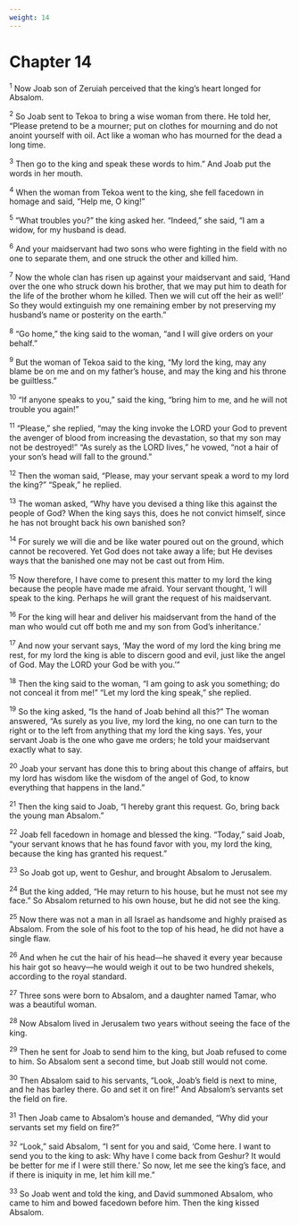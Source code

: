 ```yaml
---
weight: 14
---
```


# Chapter 14

<sup>1</sup> Now Joab son of Zeruiah perceived that the king’s heart longed for Absalom. 

<sup>2</sup> So Joab sent to Tekoa to bring a wise woman from there. He told her, “Please pretend to be a mourner; put on clothes for mourning and do not anoint yourself with oil. Act like a woman who has mourned for the dead a long time. 

<sup>3</sup> Then go to the king and speak these words to him.” And Joab put the words in her mouth. 

<sup>4</sup> When the woman from Tekoa went to the king, she fell facedown in homage and said, “Help me, O king!” 

<sup>5</sup> “What troubles you?” the king asked her. “Indeed,” she said, “I am a widow, for my husband is dead. 

<sup>6</sup> And your maidservant had two sons who were fighting in the field with no one to separate them, and one struck the other and killed him. 

<sup>7</sup> Now the whole clan has risen up against your maidservant and said, ‘Hand over the one who struck down his brother, that we may put him to death for the life of the brother whom he killed. Then we will cut off the heir as well!’ So they would extinguish my one remaining ember by not preserving my husband’s name or posterity on the earth.” 

<sup>8</sup> “Go home,” the king said to the woman, “and I will give orders on your behalf.” 

<sup>9</sup> But the woman of Tekoa said to the king, “My lord the king, may any blame be on me and on my father’s house, and may the king and his throne be guiltless.” 

<sup>10</sup> “If anyone speaks to you,” said the king, “bring him to me, and he will not trouble you again!” 

<sup>11</sup> “Please,” she replied, “may the king invoke the LORD your God to prevent the avenger of blood from increasing the devastation, so that my son may not be destroyed!” “As surely as the LORD lives,” he vowed, “not a hair of your son’s head will fall to the ground.” 

<sup>12</sup> Then the woman said, “Please, may your servant speak a word to my lord the king?” “Speak,” he replied. 

<sup>13</sup> The woman asked, “Why have you devised a thing like this against the people of God? When the king says this, does he not convict himself, since he has not brought back his own banished son? 

<sup>14</sup> For surely we will die and be like water poured out on the ground, which cannot be recovered. Yet God does not take away a life; but He devises ways that the banished one may not be cast out from Him. 

<sup>15</sup> Now therefore, I have come to present this matter to my lord the king because the people have made me afraid. Your servant thought, ‘I will speak to the king. Perhaps he will grant the request of his maidservant. 

<sup>16</sup> For the king will hear and deliver his maidservant from the hand of the man who would cut off both me and my son from God’s inheritance.’ 

<sup>17</sup> And now your servant says, ‘May the word of my lord the king bring me rest, for my lord the king is able to discern good and evil, just like the angel of God. May the LORD your God be with you.’” 

<sup>18</sup> Then the king said to the woman, “I am going to ask you something; do not conceal it from me!” “Let my lord the king speak,” she replied. 

<sup>19</sup> So the king asked, “Is the hand of Joab behind all this?” The woman answered, “As surely as you live, my lord the king, no one can turn to the right or to the left from anything that my lord the king says. Yes, your servant Joab is the one who gave me orders; he told your maidservant exactly what to say. 

<sup>20</sup> Joab your servant has done this to bring about this change of affairs, but my lord has wisdom like the wisdom of the angel of God, to know everything that happens in the land.” 

<sup>21</sup> Then the king said to Joab, “I hereby grant this request. Go, bring back the young man Absalom.” 

<sup>22</sup> Joab fell facedown in homage and blessed the king. “Today,” said Joab, “your servant knows that he has found favor with you, my lord the king, because the king has granted his request.” 

<sup>23</sup> So Joab got up, went to Geshur, and brought Absalom to Jerusalem. 

<sup>24</sup> But the king added, “He may return to his house, but he must not see my face.” So Absalom returned to his own house, but he did not see the king. 

<sup>25</sup> Now there was not a man in all Israel as handsome and highly praised as Absalom. From the sole of his foot to the top of his head, he did not have a single flaw. 

<sup>26</sup> And when he cut the hair of his head—he shaved it every year because his hair got so heavy—he would weigh it out to be two hundred shekels, according to the royal standard. 

<sup>27</sup> Three sons were born to Absalom, and a daughter named Tamar, who was a beautiful woman. 

<sup>28</sup> Now Absalom lived in Jerusalem two years without seeing the face of the king. 

<sup>29</sup> Then he sent for Joab to send him to the king, but Joab refused to come to him. So Absalom sent a second time, but Joab still would not come. 

<sup>30</sup> Then Absalom said to his servants, “Look, Joab’s field is next to mine, and he has barley there. Go and set it on fire!” And Absalom’s servants set the field on fire. 

<sup>31</sup> Then Joab came to Absalom’s house and demanded, “Why did your servants set my field on fire?” 

<sup>32</sup> “Look,” said Absalom, “I sent for you and said, ‘Come here. I want to send you to the king to ask: Why have I come back from Geshur? It would be better for me if I were still there.’ So now, let me see the king’s face, and if there is iniquity in me, let him kill me.” 

<sup>33</sup> So Joab went and told the king, and David summoned Absalom, who came to him and bowed facedown before him. Then the king kissed Absalom. 


